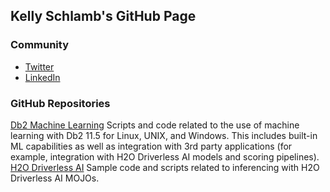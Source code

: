 ## Kelly Schlamb's GitHub Page

### Community

- [Twitter](https://twitter.com/kschlamb)
- [LinkedIn](https://www.linkedin.com/in/kellyschlamb/)

### GitHub Repositories

[Db2 Machine Learning](https://github.com/kschlamb/db2_machine_learning)
Scripts and code related to the use of machine learning with Db2 11.5 for Linux, UNIX, and Windows. This includes built-in ML capabilities as well as integration with 3rd party applications (for example, integration with H2O Driverless AI models and scoring pipelines).
[H2O Driverless AI](https://github.com/kschlamb/h2o_driverless_ai)
Sample code and scripts related to inferencing with H2O Driverless AI MOJOs.
